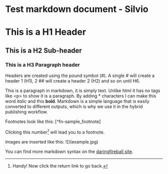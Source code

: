 # Test markdown document - Silvio

# This is a H1 Header
## This is a H2 Sub-header
### This is a H3 Paragraph header

Headers are created using the pound symbol (\#). A single # will create a header 1 (H1), 2 ## will create a header 2 (H2) and so on until H6. 

This is a paragraph in markdown, it is simply text. Unlike html it has no tags like \<p> to show it is a paragraph. By adding * characters I can make this word *italic* and this **bold**.
Markdown is a simple language that is easily converted to different outputs, which is why we use it in the hybrid publishing workflow.

Footnotes look like this: \[^fn-sample_footnote]

Clicking this number[^fn-sample_footnote] will lead you to a footnote.


Images are inserted like this:
\!\[](example.jpg)

You can find more markdown syntax on the <a href="https://daringfireball.net/projects/markdown/syntax">daringfireball site</a>.

[^fn-sample_footnote]: Handy! Now click the return link to go back.